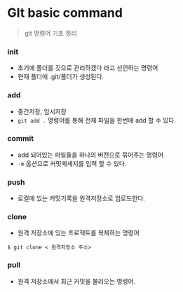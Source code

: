 # GIt basic command

> git 명령어 기초 정리



### init

- 초기에 폴더를 깃으로 관리하겠다 라고 선언하는 명령어
- 현재 폴더에 .git/폴더가 생성된다.



### add

- 중간저장, 임시저장
- `git add .` 명령어를 통해 전체 파일을 한번에 add 할 수 있다.



### commit

- add 되어있는 파일들을 하나의 버전으로 묶어주는 명령어
- `-m` 옵션으로 커밋메세지를 입력 할 수 있다.



###  push

- 로컬에 있는 커밋기록을 원격저장소로 업로드한다.



### clone

- 원격 저장소에 있는 프로젝트를 복제하는 명령어

```shell
$ git clone < 원격저장소 주소>
```



### pull

- 원격 저장소에서 최근 커밋을 불러오는 명령어.



